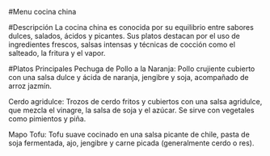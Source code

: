 #Menu cocina china

#Descripción
La cocina china es conocida por su equilibrio entre sabores dulces, salados, ácidos y picantes. Sus platos destacan por el uso de ingredientes frescos, salsas intensas y técnicas de cocción como el salteado, la fritura y el vapor.

#Platos Principales
Pechuga de Pollo a la Naranja: Pollo crujiente cubierto con una salsa dulce y ácida de naranja, jengibre y soja, acompañado de arroz jazmín.

Cerdo agridulce: Trozos de cerdo fritos y cubiertos con una salsa agridulce, que mezcla el vinagre, la salsa de soja y el azúcar. Se sirve con vegetales como pimientos y piña.

Mapo Tofu: Tofu suave cocinado en una salsa picante de chile, pasta de soja fermentada, ajo, jengibre y carne picada (generalmente cerdo o res).

